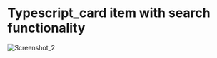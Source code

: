 # Typescript_card item with search functionality
![Screenshot_2](https://github.com/Nazmulhasan032/Typescript_card/assets/121762544/533ad83b-ed3d-46ca-a9ff-5b159c0c38b4)
